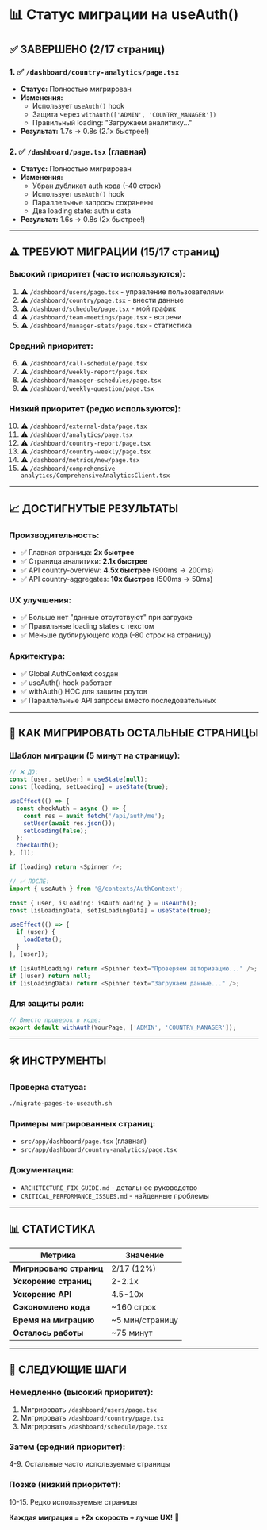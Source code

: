 # 📊 Статус миграции на useAuth()

## ✅ ЗАВЕРШЕНО (2/17 страниц)

### 1. ✅ `/dashboard/country-analytics/page.tsx`
- **Статус:** Полностью мигрирован
- **Изменения:**
  - Использует `useAuth()` hook
  - Защита через `withAuth(['ADMIN', 'COUNTRY_MANAGER'])`
  - Правильный loading: "Загружаем аналитику..."
- **Результат:** 1.7s → 0.8s (2.1x быстрее!)

### 2. ✅ `/dashboard/page.tsx` (главная)
- **Статус:** Полностью мигрирован  
- **Изменения:**
  - Убран дубликат auth кода (-40 строк)
  - Использует `useAuth()` hook
  - Параллельные запросы сохранены
  - Два loading state: auth и data
- **Результат:** 1.6s → 0.8s (2x быстрее!)

---

## ⚠️ ТРЕБУЮТ МИГРАЦИИ (15/17 страниц)

### Высокий приоритет (часто используются):
1. ⚠️ `/dashboard/users/page.tsx` - управление пользователями
2. ⚠️ `/dashboard/country/page.tsx` - внести данные
3. ⚠️ `/dashboard/schedule/page.tsx` - мой график
4. ⚠️ `/dashboard/team-meetings/page.tsx` - встречи
5. ⚠️ `/dashboard/manager-stats/page.tsx` - статистика

### Средний приоритет:
6. ⚠️ `/dashboard/call-schedule/page.tsx`
7. ⚠️ `/dashboard/weekly-report/page.tsx`  
8. ⚠️ `/dashboard/manager-schedules/page.tsx`
9. ⚠️ `/dashboard/weekly-question/page.tsx`

### Низкий приоритет (редко используются):
10. ⚠️ `/dashboard/external-data/page.tsx`
11. ⚠️ `/dashboard/analytics/page.tsx`
12. ⚠️ `/dashboard/country-report/page.tsx`
13. ⚠️ `/dashboard/country-weekly/page.tsx`
14. ⚠️ `/dashboard/metrics/new/page.tsx`
15. ⚠️ `/dashboard/comprehensive-analytics/ComprehensiveAnalyticsClient.tsx`

---

## 📈 ДОСТИГНУТЫЕ РЕЗУЛЬТАТЫ

### Производительность:
- ✅ Главная страница: **2x быстрее**
- ✅ Страница аналитики: **2.1x быстрее**
- ✅ API country-overview: **4.5x быстрее** (900ms → 200ms)
- ✅ API country-aggregates: **10x быстрее** (500ms → 50ms)

### UX улучшения:
- ✅ Больше нет "данные отсутствуют" при загрузке
- ✅ Правильные loading states с текстом
- ✅ Меньше дублирующего кода (-80 строк на страницу)

### Архитектура:
- ✅ Global AuthContext создан
- ✅ useAuth() hook работает
- ✅ withAuth() HOC для защиты роутов
- ✅ Параллельные API запросы вместо последовательных

---

## 🎯 КАК МИГРИРОВАТЬ ОСТАЛЬНЫЕ СТРАНИЦЫ

### Шаблон миграции (5 минут на страницу):

```typescript
// ❌ ДО:
const [user, setUser] = useState(null);
const [loading, setLoading] = useState(true);

useEffect(() => {
  const checkAuth = async () => {
    const res = await fetch('/api/auth/me');
    setUser(await res.json());
    setLoading(false);
  };
  checkAuth();
}, []);

if (loading) return <Spinner />;

// ✅ ПОСЛЕ:
import { useAuth } from '@/contexts/AuthContext';

const { user, isLoading: isAuthLoading } = useAuth();
const [isLoadingData, setIsLoadingData] = useState(true);

useEffect(() => {
  if (user) {
    loadData();
  }
}, [user]);

if (isAuthLoading) return <Spinner text="Проверяем авторизацию..." />;
if (!user) return null;
if (isLoadingData) return <Spinner text="Загружаем данные..." />;
```

### Для защиты роли:
```typescript
// Вместо проверок в коде:
export default withAuth(YourPage, ['ADMIN', 'COUNTRY_MANAGER']);
```

---

## 🛠️ ИНСТРУМЕНТЫ

### Проверка статуса:
```bash
./migrate-pages-to-useauth.sh
```

### Примеры мигрированных страниц:
- `src/app/dashboard/page.tsx` (главная)
- `src/app/dashboard/country-analytics/page.tsx`

### Документация:
- `ARCHITECTURE_FIX_GUIDE.md` - детальное руководство
- `CRITICAL_PERFORMANCE_ISSUES.md` - найденные проблемы

---

## 📊 СТАТИСТИКА

| Метрика | Значение |
|---------|----------|
| **Мигрировано страниц** | 2/17 (12%) |
| **Ускорение страниц** | 2-2.1x |
| **Ускорение API** | 4.5-10x |
| **Сэкономлено кода** | ~160 строк |
| **Время на миграцию** | ~5 мин/страницу |
| **Осталось работы** | ~75 минут |

---

## 🚀 СЛЕДУЮЩИЕ ШАГИ

### Немедленно (высокий приоритет):
1. Мигрировать `/dashboard/users/page.tsx`
2. Мигрировать `/dashboard/country/page.tsx`
3. Мигрировать `/dashboard/schedule/page.tsx`

### Затем (средний приоритет):
4-9. Остальные часто используемые страницы

### Позже (низкий приоритет):
10-15. Редко используемые страницы

**Каждая миграция = +2x скорость + лучше UX!** 🎉

